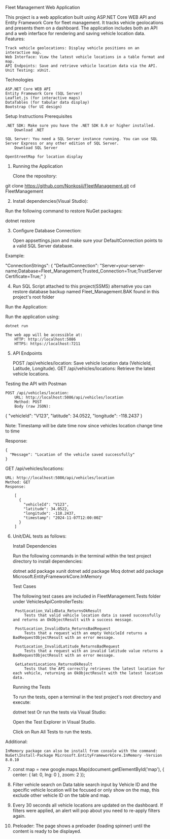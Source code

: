 Fleet Management Web Application

This project is a web application built using ASP.NET Core WEB API and Entity Framework Core for fleet management. It tracks vehicle geolocations and presents them on a dashboard. 
The application includes both an API and a web interface for rendering and saving vehicle location data.
Features:

    Track vehicle geolocations: Display vehicle positions on an interactive map.
    Web Interface: View the latest vehicle locations in a table format and map.
    API Endpoints: Save and retrieve vehicle location data via the API.
    Unit Testing: xUnit.

Technologies

    ASP.NET Core WEB API
    Entity Framework Core (SQL Server)
    Leaflet.js (for interactive maps)
    DataTables (for tabular data display)
    Bootstrap (for UI design)

Setup Instructions
Prerequisites

    .NET SDK: Make sure you have the .NET SDK 8.0 or higher installed.
        Download .NET

    SQL Server: You need a SQL Server instance running. You can use SQL Server Express or any other edition of SQL Server.
        Download SQL Server

    OpenStreetMap for location display

1. Running the Application

    Clone the repository:

git clone https://github.com/Nonkosii/FleetManagement.git
cd FleetManagement

2. Install dependencies(Visual Studio):

Run the following command to restore NuGet packages:

dotnet restore

3. Configure Database Connection:

    Open appsettings.json and make sure your DefaultConnection points to a valid SQL Server database.


Example:

"ConnectionStrings": {
    "DefaultConnection": "Server=your-server-name;Database=Fleet_Management;Trusted_Connection=True;TrustServerCertificate=True;"
}

4. Run SQL Script attached to this project(SSMS) alternative you can restore database backup named Fleet_Management.BAK found in this project's root folder

Run the Application:

Run the application using:

    dotnet run

    The web app will be accessible at:
        HTTP: http://localhost:5086
        HTTPS: https://localhost:7211


5. API Endpoints

    POST /api/vehicles/location: Save vehicle location data (VehicleId, Latitude, Longitude).
    GET /api/vehicles/locations: Retrieve the latest vehicle locations.

Testing the API with Postman

    POST /api/vehicles/location:
        URL: http://localhost:5086/api/vehicles/location
        Method: POST
        Body (raw JSON):

{
  "vehicleId": "V123",
  "latitude": 34.0522,
  "longitude": -118.2437
}

Note: Timestamp will be date time now since vehicles location change time to time

Response:

    {
      "Message": "Location of the vehicle saved successfully"
    }

GET /api/vehicles/locations:

    URL: http://localhost:5086/api/vehicles/location
    Method: GET
    Response:

        [
          {
            "vehicleId": "V123",
            "latitude": 34.0522,
            "longitude": -118.2437,
            "timestamp": "2024-11-07T12:00:00Z"
          }
        ]

6. Unit/DAL tests as follows:

    Install Dependencies

    Run the following commands in the terminal within the test project directory to install dependencies:

    dotnet add package xunit
    dotnet add package Moq
    dotnet add package Microsoft.EntityFrameworkCore.InMemory

    Test Cases

    The following test cases are included in FleetManagement.Tests folder under VehiclesApiControllerTests:

        PostLocation_ValidData_ReturnsOkResult
            Tests that valid vehicle location data is saved successfully and returns an OkObjectResult with a success message.

        PostLocation_InvalidData_ReturnsBadRequest
            Tests that a request with an empty VehicleId returns a BadRequestObjectResult with an error message.

        PostLocation_InvalidLatitude_ReturnsBadRequest
            Tests that a request with an invalid latitude value returns a BadRequestObjectResult with an error message.

        GetLatestLocations_ReturnsOkResult
            Tests that the API correctly retrieves the latest location for each vehicle, returning an OkObjectResult with the latest location data.

    Running the Tests

    To run the tests, open a terminal in the test project's root directory and execute:

    dotnet test 
       Or 
    run the tests via Visual Studio:

    Open the Test Explorer in Visual Studio.

    Click on Run All Tests to run the tests.

Additional:
    
    InMemory package can also be install from console with the command: NuGet\Install-Package Microsoft.EntityFrameworkCore.InMemory -Version 8.0.10

7. const map = new google.maps.Map(document.getElementById('map'), {
    center: { lat: 0, lng: 0 },
    zoom: 2
});

9. Filter vehicle search on Data table search input by Vehicle ID and the specific vehicle location will be focused or only show on the map, this exclude other vehicle ID
   on the table and map.

10. Every 30 seconds all vehicle locations are updated on the dashboard. If filters were applied, an alert will pop about you need to re-apply filters again.

8. Preloader: The page shows a preloader (loading spinner) until the content is ready to be displayed.